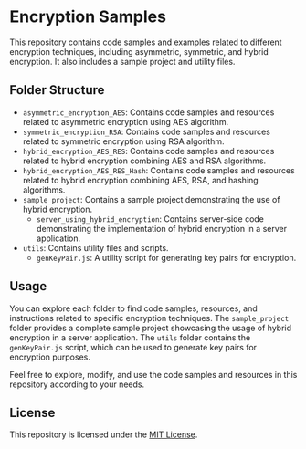 # Encryption Samples

This repository contains code samples and examples related to different encryption techniques, including asymmetric, symmetric, and hybrid encryption. It also includes a sample project and utility files.

## Folder Structure

- `asymmetric_encryption_AES`: Contains code samples and resources related to asymmetric encryption using AES algorithm.
- `symmetric_encryption_RSA`: Contains code samples and resources related to symmetric encryption using RSA algorithm.
- `hybrid_encryption_AES_RES`: Contains code samples and resources related to hybrid encryption combining AES and RSA algorithms.
- `hybrid_encryption_AES_RES_Hash`: Contains code samples and resources related to hybrid encryption combining AES, RSA, and hashing algorithms.
- `sample_project`: Contains a sample project demonstrating the use of hybrid encryption.
  - `server_using_hybrid_encryption`: Contains server-side code demonstrating the implementation of hybrid encryption in a server application.
- `utils`: Contains utility files and scripts.
  - `genKeyPair.js`: A utility script for generating key pairs for encryption.

## Usage

You can explore each folder to find code samples, resources, and instructions related to specific encryption techniques. The `sample_project` folder provides a complete sample project showcasing the usage of hybrid encryption in a server application. The `utils` folder contains the `genKeyPair.js` script, which can be used to generate key pairs for encryption purposes.

Feel free to explore, modify, and use the code samples and resources in this repository according to your needs.

## License

This repository is licensed under the [MIT License](LICENSE).

